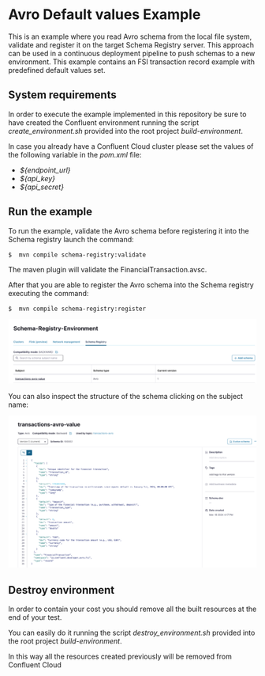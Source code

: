 # Avro Default values Example
This is an example where you read Avro schema from the local file system, validate and register it on the target Schema Registry server.
This approach can be used in a continuous deployment pipeline to push schemas to a new environment.
This example contains an FSI transaction record example with predefined default values set.

## System requirements
In order to execute the example implemented in this repository be sure to have created the Confluent environment
running the script _create_environment.sh_ provided into the root project _build-environment_.

In case you already have a Confluent Cloud cluster please set the values of the following variable in the _pom.xml_ file:

- _${endpoint_url}_
- _${api_key}_
- _${api_secret}_

## Run the example
To run the example, validate the Avro schema before registering it into the Schema registry launch the command:

```
$  mvn compile schema-registry:validate  
```
The maven plugin will validate the FinancialTransaction.avsc.

After that you are able to register the Avro schema into the Schema registry executing the command:

```
$  mvn compile schema-registry:register  
```

![List of schemas](assets/images/avro-schema-registry.png)

You can also inspect the structure of the schema clicking on the subject name:

![List of schemas](assets/images/financial-transaction-avro.png)

## Destroy environment
In order to contain your cost you should remove all the built resources at the end of your test.

You can easily do it running the script _destroy_environment.sh_ provided into the root project _build-environment_.

In this way all the resources created previously will be removed from Confluent Cloud